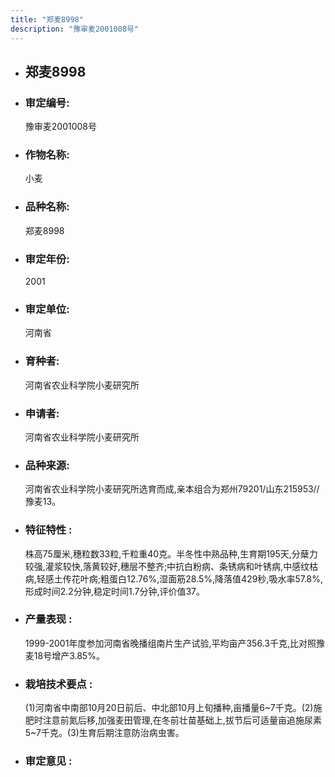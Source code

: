 ```yaml
---
title: "郑麦8998"
description: "豫审麦2001008号"
---
```

* ## 郑麦8998
* ###  审定编号:  
   豫审麦2001008号

*  ### 作物名称:  
   小麦

*   ###  品种名称: 
    郑麦8998

*   ### 审定年份: 
    2001

*   ### 审定单位:  
    河南省

*   ### 育种者:  
    河南省农业科学院小麦研究所

*   ### 申请者:  
    河南省农业科学院小麦研究所

*   ### 品种来源:  
    河南省农业科学院小麦研究所选育而成,亲本组合为郑州79201/山东215953//豫麦13。

*   ### 特征特性 : 
    株高75厘米,穗粒数33粒,千粒重40克。半冬性中熟品种,生育期195天,分蘖力较强,灌浆较快,落黄较好,穗层不整齐;中抗白粉病、条锈病和叶锈病,中感纹枯病,轻感土传花叶病;粗蛋白12.76%,湿面筋28.5%,降落值429秒,吸水率57.8%,形成时间2.2分钟,稳定时间1.7分钟,评价值37。

*   ### 产量表现 : 
    1999-2001年度参加河南省晚播组南片生产试验,平均亩产356.3千克,比对照豫麦18号增产3.85%。

*   ### 栽培技术要点 : 
    (1)河南省中南部10月20日前后、中北部10月上旬播种,亩播量6~7千克。(2)施肥时注意前氮后移,加强麦田管理,在冬前壮苗基础上,拔节后可适量亩追施尿素5~7千克。(3)生育后期注意防治病虫害。

*   ### 审定意见 : 
    
